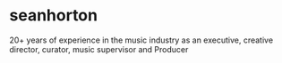 # seanhorton
20+ years of experience in the music industry as an executive, creative director, curator, music supervisor and Producer
